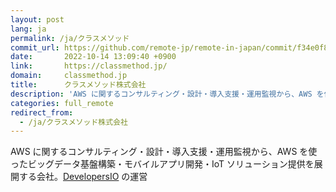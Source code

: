 ```yaml
---
layout: post
lang: ja
permalink: /ja/クラスメソッド
commit_url: https://github.com/remote-jp/remote-in-japan/commit/f34e0f86a9b08dd70ef8a6912f92f6ca7f99691d
date:       2022-10-14 13:09:40 +0900
link:       https://classmethod.jp/
domain:     classmethod.jp
title:      クラスメソッド株式会社
description: 'AWS に関するコンサルティング・設計・導入支援・運用監視から、AWS を使ったビッグデータ基盤構築・モバイルアプリ開発・IoT ソリューション提供を展開する会社。DevelopersIO の運営'
categories: full_remote
redirect_from:
  - /ja/クラスメソッド株式会社
---
```


<p>AWS に関するコンサルティング・設計・導入支援・運用監視から、AWS を使ったビッグデータ基盤構築・モバイルアプリ開発・IoT ソリューション提供を展開する会社。<a href="https://dev.classmethod.jp/">DevelopersIO</a> の運営</p>
